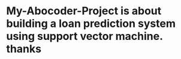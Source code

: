 # My-Abocoder-Project is about building a loan prediction system using support vector machine. thanks
